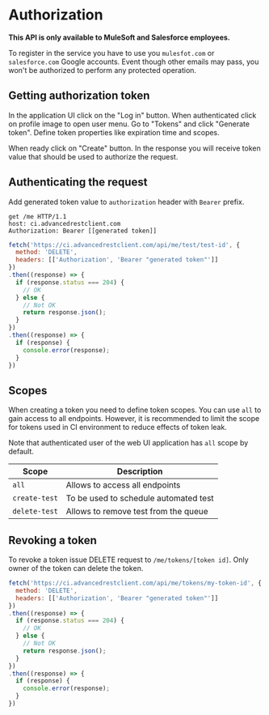 # Authorization

**This API is only available to MuleSoft and Salesforce employees.**

To register in the service you have to use you `mulesfot.com` or `salesforce.com` Google accounts.
Event though other emails may pass, you won't be authorized to perform any protected operation.

## Getting authorization token

In the application UI click on the "Log in" button. When authenticated click on profile image to open user menu.
Go to "Tokens" and click "Generate token". Define token properties like expiration time and scopes.

When ready click on "Create" button. In the response you will receive token value that should be used to authorize the request.

## Authenticating the request

Add generated token value to `authorization` header with `Bearer` prefix.

```http
get /me HTTP/1.1
host: ci.advancedrestclient.com
Authorization: Bearer [[generated token]]
```

```javascript
fetch('https://ci.advancedrestclient.com/api/me/test/test-id', {
  method: 'DELETE',
  headers: [['Authorization', 'Bearer "generated token"']]
})
.then((response) => {
  if (response.status === 204) {
    // OK
  } else {
    // Not OK
    return response.json();
  }
})
.then((response) => {
  if (response) {
    console.error(response);
  }
})
```

## Scopes

When creating a token you need to define token scopes. You can use `all` to gain access to all endpoints. However, it is recommended to limit the scope for tokens used in CI environment to reduce effects of token leak.

Note that authenticated user of the web UI application has `all` scope by default.

| Scope | Description |
| ----- | ------ |
| `all` | Allows to access all endpoints |
| `create-test` | To be used to schedule automated test |
| `delete-test` | Allows to remove test from the queue |

## Revoking a token

To revoke a token issue DELETE request to `/me/tokens/[token id]`. Only owner of the token can delete the token.

```javascript
fetch('https://ci.advancedrestclient.com/api/me/tokens/my-token-id', {
  method: 'DELETE',
  headers: [['Authorization', 'Bearer "generated token"']]
})
.then((response) => {
  if (response.status === 204) {
    // OK
  } else {
    // Not OK
    return response.json();
  }
})
.then((response) => {
  if (response) {
    console.error(response);
  }
})
```
